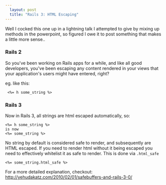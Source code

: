 ```yaml
---
  layout: post
  title: "Rails 3: HTML Escaping"
---
```


Well I cocked this one up in a lightning talk I attempted to give by mixing up methods in the powerpoint, so figured I owe it to post something that makes a little more sense..

### Rails 2
So you've been working on Rails apps for a while, and like all good developers, you've been escaping any content rendered in your views that your application's users might have entered, right?

eg. like this:

     <%= h some_string %>

### Rails 3
Now in Rails 3, all strings are html escaped automatically, so:

    <%= h some_string %>
    is now
    <%= some_string %>

No string by default is considered safe to render, and subsequently are HTML escaped. If you need to render html without it being escaped you need to effectively whitelist it as safe to render. This is done via `.html_safe`

    <%= some_string.html_safe %>


For a more detailed explanation, checkout:
http://yehudakatz.com/2010/02/01/safebuffers-and-rails-3-0/